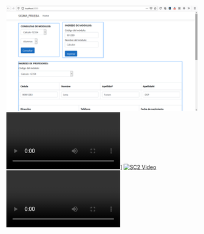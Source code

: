 
![](01.png)
![Alt text for your video](/video.mp4)]
[![SC2 Video](https://img.youtube.com/vi/--b-9HrKK6w/0.jpg)](video.mp4)
<video>

</video>


